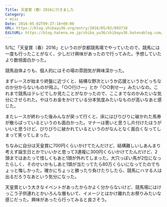 ```yaml
---
Title: 天皇賞（春）2016に行きました
Category:
- misc
Date: 2016-05-02T09:37:18+09:00
URL: https://blog.shibayu36.org/entry/2016/05/02/093718
EditURL: https://blog.hatena.ne.jp/shiba_yu36/shibayu36.hatenablog.com/atom/entry/6653812171393970978
---
```


5/1に「天皇賞（春）2016」というのが京都競馬場でやっていたので、競馬には一度も行ったことがなく、少しだけ興味があったので行ってみた。予想していたより数倍面白かった。


競馬自体よりも、個人的にはその場の雰囲気が興味深かった。

まずレースが始まり終盤に近づくと、結構な野次というか応援というかどっちなのか分からないものが飛ぶ。「○○行け―」とか「○○刺せ―」みたいなの。これまで競馬はテレビでしか見たことがなかったので、ここまでなのかみたいな気分にさせられた。やはりお金をかけている分本気度みたいなものが高いなあと感じた。

またレースが終わった後みんなが戻って行くと、床にはびりびりに破かれた馬券が散らばっているというのも面白かった。マナーは悪いと思うし片付けたほうがいいと思うけど、びりびりに破かれているというのがなんとなく面白くなってしまって笑ってしまった。


ちなみに自分は天皇賞に700円くらいかけてたんだけど、結構難しいしあんまり考えず誕生日とかでいいかと思って3連複に300円くらいかけてたんだけど、2頭まではあたって惜しくもあと1頭が外れてしまった。大穴っぽい馬が2位になったらしく、そのせいかもしあと1頭が当たってたら80万くらいになってたのでちょっと悔しかった。確かにちょっと勝ったり負けたりしたら、競馬にハマる人は出るだろうなあという気分になった。


天皇賞という大きなイベントがあったからかよく分からないけど、競馬場にはけっこう子供連れとかいろんな層もいて、イメージとはかけ離れたお祭りみたいな感じだった。興味があったら行ってみると良さそう。
